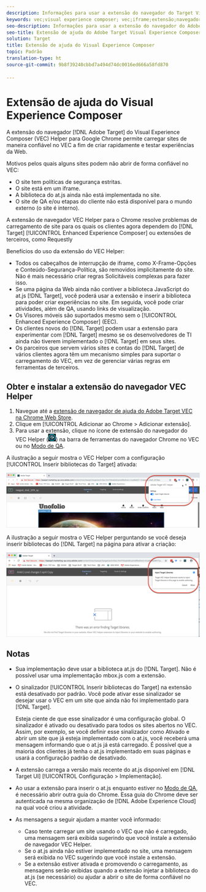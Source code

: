 ```yaml
---
description: Informações para usar a extensão do navegador do Target Visual Experience Composer (VEC) Helper para carregar sites de maneira confiável no VEC a fim de criar e testar rapidamente experiências de QA.
keywords: vec;visual experience composer; vec;iframe;extensão;navegador
seo-description: Informações para usar a extensão do navegador do Adobe Target Visual Experience Composer (VEC) Helper para carregar sites de maneira confiável no VEC a fim de criar e testar rapidamente experiências de QA.
seo-title: Extensão de ajuda do Adobe Target Visual Experience Composer (VEC)
solution: Target
title: Extensão de ajuda do Visual Experience Composer
topic: Padrão
translation-type: ht
source-git-commit: 9b8f39240cbbd7a494d74dc0016ed666a58fd870

---
```



# Extensão de ajuda do Visual Experience Composer

A extensão do navegador [!DNL Adobe Target] do Visual Experience Composer (VEC) Helper para Google Chrome permite carregar sites de maneira confiável no VEC a fim de criar rapidamente e testar experiências da Web.

Motivos pelos quais alguns sites podem não abrir de forma confiável no VEC:

* O site tem políticas de segurança estritas.
* O site está em um iframe.
* A biblioteca do at.js ainda não está implementada no site.
* O site de QA e/ou etapas do cliente não está disponível para o mundo externo (o site é interno).

A extensão de navegador VEC Helper para o Chrome resolve problemas de carregamento de site para os quais os clientes agora dependem do [!DNL Target] [!UICONTROL Enhanced Experience Composer] ou extensões de terceiros, como Requestly

Benefícios do uso da extensão do VEC Helper:

* Todos os cabeçalhos de interrupção de iframe, como X-Frame-Opções e Conteúdo-Segurança-Política, são removidos implicitamente do site. Não é mais necessário criar regras Solicitáveis complexas para fazer isso.
* Se uma página da Web ainda não contiver a biblioteca JavaScript do at.js [!DNL Target], você poderá usar a extensão e inserir a biblioteca para poder criar experiências no site. Em seguida, você pode criar atividades, além de QA, usando links de visualização.
* Os Visores móveis são suportados mesmo sem o [!UICONTROL Enhanced Experience Composer] (EEC).
* Os clientes novos do [!DNL Target] podem usar a extensão para experimentar com [!DNL Target] mesmo se os desenvolvedores de TI ainda não tiverem implementado o [!DNL Target] em seus sites.
* Os parceiros que servem vários sites e contas do [!DNL Target] de vários clientes agora têm um mecanismo simples para suportar o carregamento do VEC, em vez de gerenciar várias regras em ferramentas de terceiros.

## Obter e instalar a extensão do navegador VEC Helper

1. Navegue até a [extensão de navegador de ajuda do Adobe Target VEC na Chrome Web Store](https://chrome.google.com/webstore/detail/adobe-target-vec-helper/ggjpideecfnbipkacplkhhaflkdjagak).
1. Clique em [!UICONTROL Adicionar ao Chrome &gt; Adicionar extensão].
1. Para usar a extensão, clique no ícone de extensão do navegador do VEC Helper (![ícone do VEC Helper](/help/c-experiences/c-visual-experience-composer/r-troubleshoot-composer/assets/vec-help-extension.png)) na barra de ferramentas do navegador Chrome no VEC ou no [Modo de QA](/help/c-activities/c-activity-qa/activity-qa.md).

A ilustração a seguir mostra o VEC Helper com a configuração [!UICONTROL Inserir bibliotecas do Target] ativada:

![VEC Helper 1](/help/c-experiences/c-visual-experience-composer/r-troubleshoot-composer/assets/vec-help-extension-1.png)

A ilustração a seguir mostra o VEC Helper perguntando se você deseja inserir bibliotecas do [!DNL Target] na página para ativar a criação:

![VEC Helper 2](/help/c-experiences/c-visual-experience-composer/r-troubleshoot-composer/assets/vec-helper.png)

## Notas

* Sua implementação deve usar a biblioteca at.js do [!DNL Target]. Não é possível usar uma implementação mbox.js com a extensão.
* O sinalizador [!UICONTROL Inserir bibliotecas do Target] na extensão está desativado por padrão. Você pode ativar esse sinalizador se desejar usar o VEC em um site que ainda não foi implementado para [!DNL Target].

   Esteja ciente de que esse sinalizador é uma configuração global. O sinalizador é ativado ou desativado para todos os sites abertos no VEC. Assim, por exemplo, se você definir esse sinalizador como Ativado e abrir um site que já esteja implementado com o at.js, você receberá uma mensagem informando que o at.js já está carregado. É possível que a maioria dos clientes já tenha o at.js implementado em suas páginas e usará a configuração padrão de desativado.

* A extensão carrega a versão mais recente do at.js disponível em [!DNL Target UI] [!UICONTROL Configuração &gt; Implementação].
* Ao usar a extensão para inserir o at.js enquanto estiver no [Modo de QA](/help/c-activities/c-activity-qa/activity-qa.md), é necessário abrir outra guia do Chrome. Essa guia do Chrome deve ser autenticada na mesma organização de [!DNL Adobe Experience Cloud] na qual você criou a atividade.
* As mensagens a seguir ajudam a manter você informado:

   * Caso tente carregar um site usando o VEC que não é carregado, uma mensagem será exibida sugerindo que você instale a extensão de navegador VEC Helper.
   * Se o at.js ainda não estiver implementado no site, uma mensagem será exibida no VEC sugerindo que você instale a extensão.
   * Se a extensão estiver ativada e promovendo o carregamento, as mensagens serão exibidas quando a extensão injetar a biblioteca do at.js (se necessário) ou ajudar a abrir o site de forma confiável no VEC.